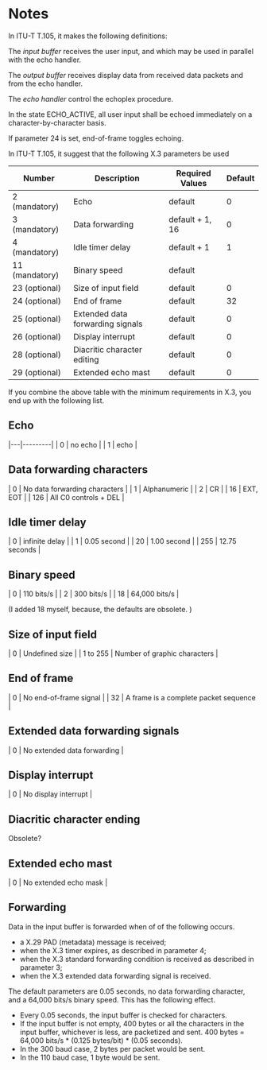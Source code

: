 # Notes

In ITU-T T.105, it makes the following definitions:

The *input buffer* receives the user input, and which may be used in parallel with the echo handler.

The *output buffer* receives display data from received data packets and from the echo handler.

The *echo handler* control the echoplex procedure.

In the state ECHO_ACTIVE, all user input shall be echoed immediately on a character-by-character basis.

If parameter 24 is set, end-of-frame toggles echoing.

In ITU-T T.105, it suggest that the following X.3 parameters be used

| Number         | Description        | Required Values  | Default |
| -------------- | ------------------ | ---------------- | ------- |
| 2 (mandatory)  | Echo               | default          | 0       |
| 3 (mandatory)  | Data forwarding    | default + 1, 16  | 0       |
| 4 (mandatory)  | Idle timer delay   | default + 1      | 1       |
| 11 (mandatory) | Binary speed       |  default         |         |
| 23 (optional)  | Size of input field | default         | 0       |
| 24 (optional)  | End of frame       | default          | 32      |
| 25 (optional)  | Extended data forwarding signals | default | 0  |
| 26 (optional)  | Display interrupt  | default          | 0       |
| 28 (optional)  | Diacritic character editing | default | 0       |
| 29 (optional)  | Extended echo mast | default          | 0       |

If you combine the above table with the minimum requirements in X.3, you end up with the following list.

## Echo

|---|---------|
| 0 | no echo |
| 1 | echo    |

## Data forwarding characters

| 0  | No data forwarding characters |
| 1  | Alphanumeric |
| 2  | CR           |
| 16 | EXT, EOT     |
| 126 | All C0 controls + DEL |

## Idle timer delay
| 0   | infinite delay |
| 1   | 0.05 second |
| 20  | 1.00 second |
| 255 | 12.75 seconds |

## Binary speed

| 0  | 110 bits/s    |
| 2  | 300 bits/s    |
| 18 | 64,000 bits/s |

(I added 18 myself, because, the defaults are obsolete. )

## Size of input field

| 0        | Undefined size |
| 1 to 255 | Number of graphic characters |

## End of frame
| 0  | No end-of-frame signal |
| 32 | A frame is a complete packet sequence |

## Extended data forwarding signals

| 0 | No extended data forwarding |

## Display interrupt

| 0 | No display interrupt |

## Diacritic character ending

Obsolete?

## Extended echo mast

| 0 | No extended echo mask |

## Forwarding

Data in the input buffer is forwarded when of of the following occurs.
* a X.29 PAD (metadata) message is received;
* when the X.3 timer expires, as described in parameter 4;
* when the X.3 standard forwarding condition is received as described in parameter 3;
* when the X.3 extended data forwarding signal is received.

The default parameters are 0.05 seconds, no data forwarding character, and a 64,000 bits/s
binary speed.  This has the following effect.
* Every 0.05 seconds, the input buffer is checked for characters.
* If the input buffer is not empty, 400 bytes or all the characters in the input buffer, whichever is less, are packetized and sent. 400 bytes = 64,000 bits/s * (0.125 bytes/bit) * (0.05 seconds).
* In the 300 baud case, 2 bytes per packet would be sent.
* In the 110 baud case, 1 byte would be sent.
